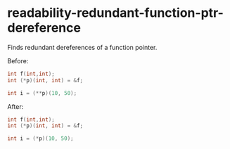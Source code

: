 # readability-redundant-function-ptr-dereference

Finds redundant dereferences of a function pointer.

Before:

```c++
int f(int,int);
int (*p)(int, int) = &f;

int i = (**p)(10, 50);
```

After:

```c++
int f(int,int);
int (*p)(int, int) = &f;

int i = (*p)(10, 50);
```
